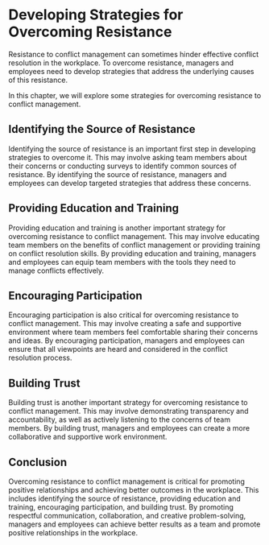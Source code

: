 Developing Strategies for Overcoming Resistance
======================================================================================================

Resistance to conflict management can sometimes hinder effective conflict resolution in the workplace. To overcome resistance, managers and employees need to develop strategies that address the underlying causes of this resistance.

In this chapter, we will explore some strategies for overcoming resistance to conflict management.

Identifying the Source of Resistance
------------------------------------

Identifying the source of resistance is an important first step in developing strategies to overcome it. This may involve asking team members about their concerns or conducting surveys to identify common sources of resistance. By identifying the source of resistance, managers and employees can develop targeted strategies that address these concerns.

Providing Education and Training
--------------------------------

Providing education and training is another important strategy for overcoming resistance to conflict management. This may involve educating team members on the benefits of conflict management or providing training on conflict resolution skills. By providing education and training, managers and employees can equip team members with the tools they need to manage conflicts effectively.

Encouraging Participation
-------------------------

Encouraging participation is also critical for overcoming resistance to conflict management. This may involve creating a safe and supportive environment where team members feel comfortable sharing their concerns and ideas. By encouraging participation, managers and employees can ensure that all viewpoints are heard and considered in the conflict resolution process.

Building Trust
--------------

Building trust is another important strategy for overcoming resistance to conflict management. This may involve demonstrating transparency and accountability, as well as actively listening to the concerns of team members. By building trust, managers and employees can create a more collaborative and supportive work environment.

Conclusion
----------

Overcoming resistance to conflict management is critical for promoting positive relationships and achieving better outcomes in the workplace. This includes identifying the source of resistance, providing education and training, encouraging participation, and building trust. By promoting respectful communication, collaboration, and creative problem-solving, managers and employees can achieve better results as a team and promote positive relationships in the workplace.
